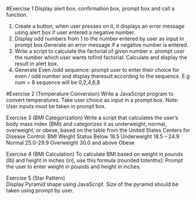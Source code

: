 #Exercise 1	
Display alert box, confirmation box, prompt box and call a function.
1.	Create a button, when user presses on it, it displays an error message using alert box if user entered a negative number.
2.	Display odd numbers from 1 to the number entered by user as input in prompt box.Generate an error message if a negative number is entered.
3.	Write a script to calculate the factorial of given number x. prompt user the number which user wants tofind factorial. Calculate and display the result in alert box.
4.	Generate Even /odd sequence: prompt user to enter their choice for even / odd number and display theresult according to the sequence. E.g num = 8 sequence will be 0,2,4,6,8
   
#Exercise 2   (Temperature Conversion)
Write a JavaScript program to convert temperatures.
Take user choice as input in a prompt box. Note: User inputs must be taken in prompt box.

Exercise 3    (BMI Categorization)
Write a script that calculates the user’s body mass index (BMI) and categorizes it as underweight, normal, overweight, or obese, based on the table from the United States Centers for Disease Control:
BMI	Weight Status
Below 18.5	Underweight
18.5 – 24.9	Normal
25.0-29.9	Overweight
30.0 and above	Obese

Exercise 4     (BMI Calculation)
To calculate BMI based on weight in pounds (lb) and height in inches (in), use this formula (rounded totenths):
Prompt the user to enter weight in pounds and height in inches.

Exercise 5	    (Star Pattern)			
Display Pyramid shape using JavaScript. Size of the pyramid should be taken using prompt by user.


 
